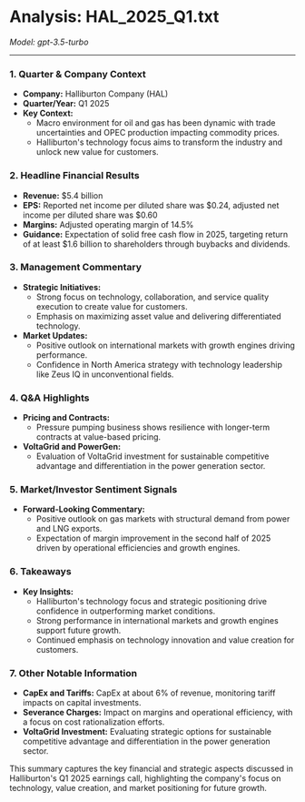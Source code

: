 # Analysis: HAL_2025_Q1.txt

*Model: gpt-3.5-turbo*

---

### 1. Quarter & Company Context
- **Company:** Halliburton Company (HAL)
- **Quarter/Year:** Q1 2025
- **Key Context:** 
  - Macro environment for oil and gas has been dynamic with trade uncertainties and OPEC production impacting commodity prices.
  - Halliburton's technology focus aims to transform the industry and unlock new value for customers.

### 2. Headline Financial Results
- **Revenue:** $5.4 billion
- **EPS:** Reported net income per diluted share was $0.24, adjusted net income per diluted share was $0.60
- **Margins:** Adjusted operating margin of 14.5%
- **Guidance:** Expectation of solid free cash flow in 2025, targeting return of at least $1.6 billion to shareholders through buybacks and dividends.

### 3. Management Commentary
- **Strategic Initiatives:** 
  - Strong focus on technology, collaboration, and service quality execution to create value for customers.
  - Emphasis on maximizing asset value and delivering differentiated technology.
- **Market Updates:**
  - Positive outlook on international markets with growth engines driving performance.
  - Confidence in North America strategy with technology leadership like Zeus IQ in unconventional fields.

### 4. Q&A Highlights
- **Pricing and Contracts:**
  - Pressure pumping business shows resilience with longer-term contracts at value-based pricing.
- **VoltaGrid and PowerGen:**
  - Evaluation of VoltaGrid investment for sustainable competitive advantage and differentiation in the power generation sector.

### 5. Market/Investor Sentiment Signals
- **Forward-Looking Commentary:**
  - Positive outlook on gas markets with structural demand from power and LNG exports.
  - Expectation of margin improvement in the second half of 2025 driven by operational efficiencies and growth engines.

### 6. Takeaways
- **Key Insights:**
  - Halliburton's technology focus and strategic positioning drive confidence in outperforming market conditions.
  - Strong performance in international markets and growth engines support future growth.
  - Continued emphasis on technology innovation and value creation for customers.

### 7. Other Notable Information
- **CapEx and Tariffs:** CapEx at about 6% of revenue, monitoring tariff impacts on capital investments.
- **Severance Charges:** Impact on margins and operational efficiency, with a focus on cost rationalization efforts.
- **VoltaGrid Investment:** Evaluating strategic options for sustainable competitive advantage and differentiation in the power generation sector.

This summary captures the key financial and strategic aspects discussed in Halliburton's Q1 2025 earnings call, highlighting the company's focus on technology, value creation, and market positioning for future growth.